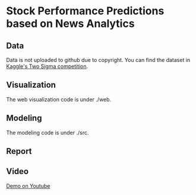 # Stock Performance Predictions based on News Analytics

## Data
Data is not uploaded to github due to copyright. You can find the dataset in [Kaggle's Two Sigma competition](https://www.kaggle.com/c/two-sigma-financial-news).

## Visualization
The web visualization code is under ./web.

## Modeling
The modeling code is under ./src.  

## Report

## Video
[Demo on Youtube](https://youtu.be/8oagRyBbris)
